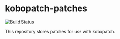 # kobopatch-patches
[![Build Status](https://cloud.drone.io/api/badges/pgaskin/kobopatch-patches/status.svg)](https://cloud.drone.io/pgaskin/kobopatch-patches)

This repository stores patches for use with kobopatch.